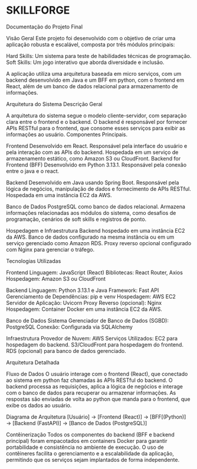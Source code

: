 # SKILLFORGE

Documentação do Projeto Final

Visão Geral
Este projeto foi desenvolvido com o objetivo de criar uma aplicação robusta e escalável, composta por três módulos principais:

Hard Skills: Um sistema para teste de habilidades técnicas de programação.
Soft Skills: Um jogo interativo que aborda diversidade e inclusão.

A aplicação utiliza uma arquitetura baseada em micro serviços, com um backend desenvolvido em Java e um BFF em python, com o frontend em React, além de um banco de dados relacional para armazenamento de informações.

Arquitetura do Sistema
Descrição Geral

A arquitetura do sistema segue o modelo cliente-servidor, com separação clara entre o frontend e o backend. O backend é responsável por fornecer APIs RESTful para o frontend, que consome esses serviços para exibir as informações ao usuário.
Componentes Principais.

Frontend
Desenvolvido em React.
Responsável pela interface do usuário e pela interação com as APIs do backend.
Hospedada em um serviço de armazenamento estático, como Amazon S3 ou CloudFront.
Backend for Frontend (BFF)
Desenvolvido em Python 3.13.1.
Responsável pela conexão entre o java e o react.

Backend
Desenvolvido em Java usando Spring Boot.
Responsável pela lógica de negócios, manipulação de dados e fornecimento de APIs RESTful.
Hospedada em uma instância EC2 da AWS.

Banco de Dados
PostgreSQL como banco de dados relacional.
Armazena informações relacionadas aos módulos do sistema, como desafios de programação, cenários de soft skills e registros de ponto.

Hospedagem e Infraestrutura
Backend hospedado em uma instância EC2 da AWS.
Banco de dados configurado na mesma instância ou em um serviço gerenciado como Amazon RDS.
Proxy reverso opcional configurado com Nginx para gerenciar o tráfego.

Tecnologias Utilizadas

Frontend
Linguagem: JavaScript (React)
Bibliotecas: React Router, Axios
Hospedagem: Amazon S3 ou CloudFront

Backend
Linguagem: Python 3.13.1 e Java
Framework: Fast API
Gerenciamento de Dependências: pip e venv
Hospedagem: AWS EC2
Servidor de Aplicação: Uvicorn
Proxy Reverso (opcional): Nginx
Hospedagem: Container Docker em uma instância EC2 da AWS.

Banco de Dados
Sistema Gerenciador de Banco de Dados (SGBD): PostgreSQL
Conexão: Configurada via SQLAlchemy

Infraestrutura
Provedor de Nuvem: AWS
Serviços Utilizados: 
EC2 para hospedagem do backend.
S3/CloudFront para hospedagem do frontend.
RDS (opcional) para banco de dados gerenciado.

Arquitetura Detalhada

Fluxo de Dados
O usuário interage com o frontend (React), que conectado ao sistema em python  faz chamadas às APIs RESTful do backend.
O backend processa as requisições, aplica a lógica de negócios e interage com o banco de dados para recuperar ou armazenar informações.
As respostas são enviadas de volta ao python que manda para o frontend, que exibe os dados ao usuário.

Diagrama de Arquitetura
[Usuário] → [Frontend (React)] → [BFF[(Python)] → [Backend (FastAPI)] → [Banco de Dados (PostgreSQL)]

Contêinerização
Todos os componentes do backend (BFF e backend principal) foram empacotados em containers Docker para garantir portabilidade e consistência no ambiente de execução.
O uso de contêineres facilita o gerenciamento e a escalabilidade da aplicação, permitindo que os serviços sejam implantados de forma independente.
